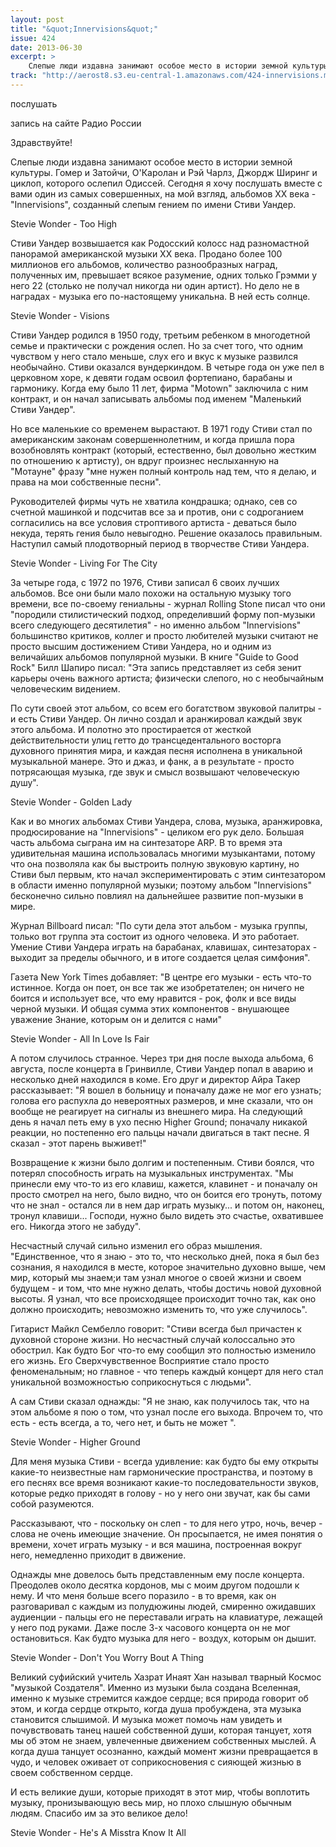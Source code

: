```yaml
---
layout: post
title: "&quot;Innervisions&quot;"
issue: 424
date: 2013-06-30
excerpt: >
    Слепые люди издавна занимают особое место в истории земной культуры. Гомер и Затойчи, О'Каролан и Рэй Чарлз, Джордж Ширинг и циклоп, которого ослепил Одиссей. Сегодня я хочу послушать вместе с вами один из самых совершенных, на мой взгляд, альбомов XX века - "Innervisions", созданный слепым гением по имени Стиви Уандер.
track: "http://aerost8.s3.eu-central-1.amazonaws.com/424-innervisions.mp3"
---
```


послушать

запись на сайте Радио России

Здравствуйте!

Слепые люди издавна занимают особое место в истории земной культуры. Гомер и Затойчи, О'Каролан и Рэй Чарлз, Джордж Ширинг и циклоп, которого ослепил Одиссей. Сегодня я хочу послушать вместе с вами один из самых совершенных, на мой взгляд, альбомов XX века - "Innervisions", созданный слепым гением по имени Стиви Уандер.

Stevie Wonder - Too High

Стиви Уандер возвышается как Родосский колосс над разномастной панорамой американской музыки XX века. Продано более 100 миллионов его альбомов, количество разнообразных наград, полученных им, превышает всякое разумение, одних только Грэмми у него 22 (столько не получал никогда ни один артист). Но дело не в наградах - музыка его по-настоящему уникальна. В ней есть солнце.

Stevie Wonder - Visions

Стиви Уандер родился в 1950 году, третьим ребенком в многодетной семье и практически с рождения ослеп. Но за счет того, что одним чувством у него стало меньше, слух его и вкус к музыке развился необычайно. Стиви оказался вундеркиндом. В четыре года он уже пел в церковном хоре, к девяти годам освоил фортепиано, барабаны и гармонику. Когда ему было 11 лет, фирма "Motown" заключила с ним контракт, и он начал записывать альбомы под именем "Маленький Стиви Уандер".

Но все маленькие со временем вырастают. В 1971 году Стиви стал по американским законам совершеннолетним, и когда пришла пора возобновлять контракт (который, естественно, был довольно жестким по отношению к артисту), он вдруг произнес неслыханную на "Мотауне" фразу "мне нужен полный контроль над тем, что я делаю, и права на мои собственные песни".

Руководителей фирмы чуть не хватила кондрашка; однако, сев со счетной машинкой и подсчитав все за и против, они с содроганием согласились на все условия строптивого артиста - деваться было некуда, терять гения было невыгодно. Решение оказалось правильным. Наступил самый плодотворный период в творчестве Стиви Уандера.

Stevie Wonder - Living For The City

За четыре года, с 1972 по 1976, Стиви записал 6 своих лучших альбомов. Все они были мало похожи на остальную музыку того времени, все по-своему гениальны - журнал Rolling Stone писал что они "породили стилистический подход, определивший форму поп-музыки всего следующего десятилетия" - но именно альбом "Innervisions" большинство критиков, коллег и просто любителей музыки считают не просто высшим достижением Стиви Уандера, но и одним из величайших альбомов популярной музыки. В книге "Guide to Good Rock" Билл Шапиро писал: "Эта запись представляет из себя зенит карьеры очень важного артиста; физически слепого, но с необычайным человеческим видением.

По сути своей этот альбом, со всем его богатством звуковой палитры - и есть Стиви Уандер. Он лично создал и аранжировал каждый звук этого альбома. И полотно это простирается от жесткой действительности улиц гетто до трансцедентального восторга духовного принятия мира, и каждая песня исполнена в уникальной музыкальной манере. Это и джаз, и фанк, а в результате - просто потрясающая музыка, где звук и смысл возвышают человеческую душу".

Stevie Wonder - Golden Lady

Как и во многих альбомах Стиви Уандера, слова, музыка, аранжировка, продюсирование на "Innervisions" - целиком его рук дело. Большая часть альбома сыграна им на синтезаторе ARP. В то время эта удивительная машина использовалась многими музыкантами, потому что она позволяла как бы выстроить полную звуковую картину, но Стиви был первым, кто начал экспериментировать с этим синтезатором в области именно популярной музыки; поэтому альбом "Innervisions" бесконечно сильно повлиял на дальнейшее развитие поп-музыки в мире.

Журнал Billboard писал: "По сути дела этот альбом - музыка группы, только вот группа эта состоит из одного человека. И это работает. Умение Стиви Уандера играть на барабанах, клавишах, синтезаторах - выходит за пределы обычного, и в итоге создается целая симфония".

Газета New York Times добавляет: "В центре его музыки - есть что-то истинное. Когда он поет, он все так же изобретателен; он ничего не боится и использует все, что ему нравится - рок, фолк и все виды черной музыки. И общая сумма этих компонентов - внушающее уважение Знание, которым он и делится с нами"

Stevie Wonder - All In Love Is Fair

А потом случилось странное. Через три дня после выхода альбома, 6 августа, после концерта в Гринвилле, Стиви Уандер попал в аварию и несколько дней находился в коме. Его друг и директор Айра Такер рассказывает: "Я вошел в больницу и поначалу даже не мог его узнать; голова его распухла до невероятных размеров, и мне сказали, что он вообще не реагирует на сигналы из внешнего мира. На следующий день я начал петь ему в ухо песню Higher Ground; поначалу никакой реакции, но постепенно его пальцы начали двигаться в такт песне. Я сказал - этот парень выживет!"

Возвращение к жизни было долгим и постепенным. Стиви боялся, что потерял способность играть на музыкальных инструментах. "Мы принесли ему что-то из его клавиш, кажется, клавинет - и поначалу он просто смотрел на него, было видно, что он боится его тронуть, потому что не знал - остался ли в нем дар играть музыку... и потом он, наконец, тронул клавиши... Господи, нужно было видеть это счастье, охватившее его. Никогда этого не забуду".

Несчастный случай сильно изменил его образ мышления. "Единственное, что я знаю - это то, что несколько дней, пока я был без сознания, я находился в месте, которое значительно духовно выше, чем мир, который мы знаем;и там узнал многое о своей жизни и своем будущем - и том, что мне нужно делать, чтобы достичь новой духовной высоты. Я узнал, что все происходящее происходит точно так, как оно должно происходить; невозможно изменить то, что уже случилось".

Гитарист Майкл Сембелло говорит: "Стиви всегда был причастен к духовной стороне жизни. Но несчастный случай колоссально это обострил. Как будто Бог что-то ему сообщил это полностью изменило его жизнь. Его Сверхчувственное Восприятие стало просто феноменальным; но главное - что теперь каждый концерт для него стал уникальной возможностью соприкоснуться с людьми".

А сам Стиви сказал однажды: "Я не знаю, как получилось так, что на этом альбоме я пою о том, что узнал после его выхода. Впрочем то, что есть - есть всегда, а то, чего нет, и быть не может ".

Stevie Wonder - Higher Ground

Для меня музыка Стиви - всегда удивление: как будто бы ему открыты какие-то неизвестные нам гармонические пространства, и поэтому в его песнях все время возникают какие-то последовательности звуков, которые редко приходят в голову - но у него они звучат, как бы сами собой разумеются.

Рассказывают, что - поскольку он слеп - то для него утро, ночь, вечер - слова не очень имеющие значение. Он просыпается, не имея понятия о времени, хочет играть музыку - и вся машина, построенная вокруг него, немедленно приходит в движение.

Однажды мне довелось быть представленным ему после концерта. Преодолев около десятка кордонов, мы с моим другом подошли к нему. И что меня больше всего поразило - в то время, как он разговаривал с каждым из полудюжины людей, смиренно ожидавших аудиенции - пальцы его не переставали играть на клавиатуре, лежащей у него под руками. Даже после 3-х часового концерта он не мог остановиться. Как будто музыка для него - воздух, которым он дышит.

Stevie Wonder - Don't You Worry Bout A Thing

Великий суфийский учитель Хазрат Инаят Хан называл тварный Космос "музыкой Создателя". Именно из музыки была создана Вселенная, именно к музыке стремится каждое сердце; вся природа говорит об этом, и когда сердце открыто, когда душа пробуждена, эта музыка становится слышимой. И музыка может помочь нам увидеть и почувствовать танец нашей собственной души, которая танцует, хотя мы об этом не знаем, увлеченные движением собственных мыслей. А когда душа танцует осознанно, каждый момент жизни превращается в чудо, и человек оживает от соприкосновения с сияющей жизнью в своем собственном сердце.

И есть великие души, которые приходят в этот мир, чтобы воплотить музыку, пронизывающую весь мир, но плохо слышную обычным людям. Спасибо им за это великое дело!

Stevie Wonder - He's A Misstra Know It All
